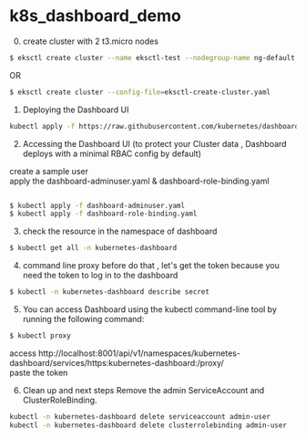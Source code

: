 # k8s_dashboard_demo

0. create cluster with 2 t3.micro nodes

```bash
$ eksctl create cluster --name eksctl-test --nodegroup-name ng-default --node-type t3.micro --nodes 2
```

OR

```bash
$ eksctl create cluster --config-file=eksctl-create-cluster.yaml
```

1.  Deploying the Dashboard UI

```bash
kubectl apply -f https://raw.githubusercontent.com/kubernetes/dashboard/v2.0.0/aio/deploy/recommended.yaml
```

2. Accessing the Dashboard UI (to protect your Cluster data , Dashboard deploys with a minimal RBAC config by default)

create a sample user  
apply the dashboard-adminuser.yaml & dashboard-role-binding.yaml

```bash

$ kubectl apply -f dashboard-adminuser.yaml
$ kubectl apply -f dashboard-role-binding.yaml
```

3.  check the resource in the namespace of dashboard

```bash
$ kubectl get all -n kubernetes-dashboard
```

4. command line proxy
   before do that , let's get the token because you need the token to log in to the dashboard

```bash
$ kubectl -n kubernetes-dashboard describe secret
```

5. You can access Dashboard using the kubectl command-line tool by running the following command:

```bash
$ kubectl proxy
```

access http://localhost:8001/api/v1/namespaces/kubernetes-dashboard/services/https:kubernetes-dashboard:/proxy/  
paste the token

6. Clean up and next steps
   Remove the admin ServiceAccount and ClusterRoleBinding.

```bash
kubectl -n kubernetes-dashboard delete serviceaccount admin-user
kubectl -n kubernetes-dashboard delete clusterrolebinding admin-user
```

